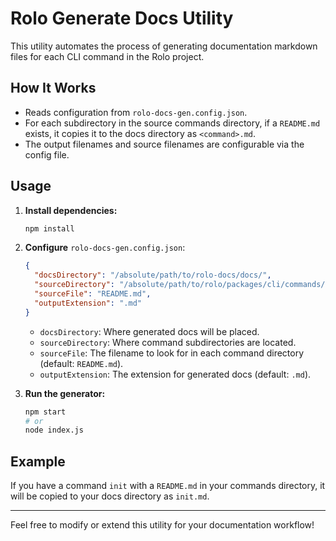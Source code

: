 # Rolo Generate Docs Utility

This utility automates the process of generating documentation markdown files for each CLI command in the Rolo project.

## How It Works
- Reads configuration from `rolo-docs-gen.config.json`.
- For each subdirectory in the source commands directory, if a `README.md` exists, it copies it to the docs directory as `<command>.md`.
- The output filenames and source filenames are configurable via the config file.

## Usage

1. **Install dependencies:**
   ```sh
   npm install
   ```

2. **Configure** `rolo-docs-gen.config.json`:
   ```json
   {
     "docsDirectory": "/absolute/path/to/rolo-docs/docs/",
     "sourceDirectory": "/absolute/path/to/rolo/packages/cli/commands/",
     "sourceFile": "README.md",
     "outputExtension": ".md"
   }
   ```
   - `docsDirectory`: Where generated docs will be placed.
   - `sourceDirectory`: Where command subdirectories are located.
   - `sourceFile`: The filename to look for in each command directory (default: `README.md`).
   - `outputExtension`: The extension for generated docs (default: `.md`).

3. **Run the generator:**
   ```sh
   npm start
   # or
   node index.js
   ```

## Example
If you have a command `init` with a `README.md` in your commands directory, it will be copied to your docs directory as `init.md`.

---

Feel free to modify or extend this utility for your documentation workflow!
